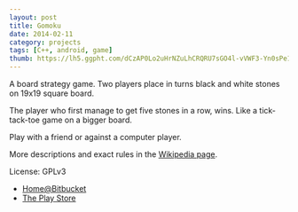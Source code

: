 ```yaml
---
layout: post
title: Gomoku
date: 2014-02-11 
category: projects
tags: [C++, android, game]
thumb: https://lh5.ggpht.com/dCzAP0Lo2uHrNZuLhCRQRU7sGO4l-vVWF3-Yn0sPe1DHJMnUz1mK5yz2JYbnMBRbbLk=w300
---
```


A board strategy game. Two players place in turns black and white stones on 19x19 square board. 

The player who first manage to get five stones in a row, wins. Like a tick-tack-toe game on a bigger board.

Play with a friend or against a computer player.

More descriptions and exact rules in the [Wikipedia page](https://en.wikipedia.org/wiki/Gomoku).

License: GPLv3

* [Home@Bitbucket](https://bitbucket.org/przemekr/gomoku)
* [The Play Store](https://play.google.com/store/apps/details?id=se.traffar.gomoku)
